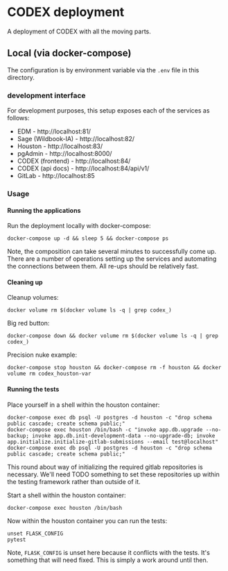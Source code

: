 # CODEX deployment

A deployment of CODEX with all the moving parts.

## Local (via docker-compose)

The configuration is by environment variable via the `.env` file in this directory.

### development interface

For development purposes, this setup exposes each of the services as follows:

<!-- don't use port 80 when defining any hosts -->
- EDM - http://localhost:81/
- Sage (Wildbook-IA) - http://localhost:82/
- Houston - http://localhost:83/
- pgAdmin - http://localhost:8000/
- CODEX (frontend) - http://localhost:84/
- CODEX (api docs) - http://localhost:84/api/v1/
- GitLab - http://localhost:85

### Usage

#### Running the applications

Run the deployment locally with docker-compose:

    docker-compose up -d && sleep 5 && docker-compose ps

Note, the composition can take several minutes to successfully come up.
There are a number of operations setting up the services and automating the connections between them.
All re-ups should be relatively fast.

#### Cleaning up

Cleanup volumes:

    docker volume rm $(docker volume ls -q | grep codex_)

Big red button:

    docker-compose down && docker volume rm $(docker volume ls -q | grep codex_)

Precision nuke example:

    docker-compose stop houston && docker-compose rm -f houston && docker volume rm codex_houston-var

#### Running the tests

Place yourself in a shell within the houston container:

    docker-compose exec db psql -U postgres -d houston -c "drop schema public cascade; create schema public;"
    docker-compose exec houston /bin/bash -c "invoke app.db.upgrade --no-backup; invoke app.db.init-development-data --no-upgrade-db; invoke app.initialize.initialize-gitlab-submissions --email test@localhost"
    docker-compose exec db psql -U postgres -d houston -c "drop schema public cascade; create schema public;"

This round about way of initializing the required gitlab repositories is necessary.
We'll need TODO something to set these repositories up within the testing framework rather than outside of it.

Start a shell within the houston container:

    docker-compose exec houston /bin/bash

Now within the houston container you can run the tests:

    unset FLASK_CONFIG
    pytest

Note, `FLASK_CONFIG` is unset here because it conflicts with the tests.
It's something that will need fixed. This is simply a work around until then.
